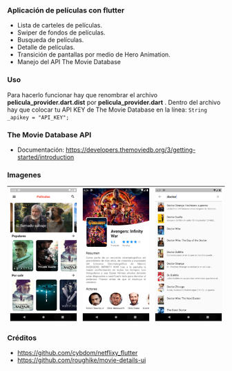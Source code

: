 ### Aplicación de películas con flutter

- Lista de carteles de películas.
- Swiper de fondos de películas.
- Busqueda de películas.
- Detalle de películas.
- Transición de pantallas por medio de Hero Animation.
- Manejo del API The Movie Database

### Uso

Para hacerlo funcionar hay que renombrar el archivo **pelicula_provider.dart.dist** por **pelicula_provider.dart** .
Dentro del archivo hay que colocar tu API KEY de The Movie Database en la línea:  `String _apikey = "API_KEY";`

### The Movie Database API

- Documentación: https://developers.themoviedb.org/3/getting-started/introduction

### Imagenes

| <img src="https://github.com/jxlanda/peliculas/blob/master/github/Screenshot_1588919121.png?raw=true?raw=true" alt="drawing" width="200"/> | <img src="https://github.com/jxlanda/peliculas/blob/master/github/Screenshot_1588919192.png?raw=true?raw=true" alt="drawing" width="200"/> | <img src="https://github.com/jxlanda/peliculas/blob/master/github/Screenshot_1588919238.png?raw=true?raw=true" alt="drawing" width="200"/> |
|--------------------------------------------------------------------------------------------------------------------------------------------------|--------------------------------------------------------------------------------------------------------------------------------------------------|--------------------------------------------------------------------------------------------------------------------------------------------------|


### Créditos
- https://github.com/cybdom/netflixy_flutter 
- https://github.com/roughike/movie-details-ui 
